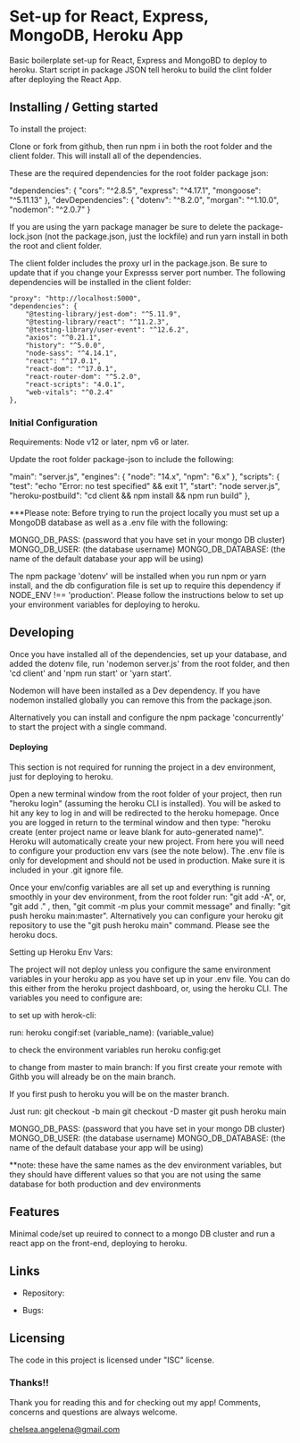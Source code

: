 # Set-up for React, Express, MongoDB, Heroku App

Basic boilerplate set-up for React, Express and MongoBD to deploy to heroku. Start script in package JSON tell heroku to build the clint folder after deploying the React App.

## Installing / Getting started

To install the project:

Clone or fork from github, then run npm i in both the root folder and the client folder. This will install all of the dependencies.

These are the required dependencies for the root folder package json:

  "dependencies": {
    "cors": "^2.8.5",
    "express": "^4.17.1",
    "mongoose": "^5.11.13"
  },
  "devDependencies": {
    "dotenv": "^8.2.0",
    "morgan": "^1.10.0",
    "nodemon": "^2.0.7"
  }

If you are using the yarn package manager be sure to delete the package-lock.json (not the package.json, just the lockfile) and run yarn install in both the root and client folder.

The client folder includes the proxy url in the package.json. Be sure to update that if you change your Expresss server port number. The following dependencies will be installed in the client folder:


	"proxy": "http://localhost:5000",
	"dependencies": {
		"@testing-library/jest-dom": "^5.11.9",
		"@testing-library/react": "^11.2.3",
		"@testing-library/user-event": "^12.6.2",
		"axios": "^0.21.1",
		"history": "^5.0.0",
		"node-sass": "^4.14.1",
		"react": "^17.0.1",
		"react-dom": "^17.0.1",
		"react-router-dom": "^5.2.0",
		"react-scripts": "4.0.1",
		"web-vitals": "^0.2.4"
	},


### Initial Configuration
Requirements: Node v12 or later, npm v6 or later.

Update the root folder package-json to include the following:

"main": "server.js",
	"engines": {
		"node": "14.x",
		"npm": "6.x"
	},
  "scripts": {
		"test": "echo \"Error: no test specified\" && exit 1",
		"start": "node server.js",
		"heroku-postbuild": "cd client && npm install && npm run build"
  },

***Please note: Before trying to run the project locally you must set up a MongoDB database as well as a .env file with the following:

MONGO_DB_PASS: (password that you have set in your mongo DB cluster)
MONGO_DB_USER: (the database username)
MONGO_DB_DATABASE: (the name of the default database your app will be using)

The npm package 'dotenv' will be installed when you run npm or yarn install, and the db configuration file is set up to require this dependency if NODE_ENV !== 'production'. Please follow the instructions below to set up your environment variables for deploying to heroku.


## Developing

Once you have installed all of the dependencies, set up your database, and added the dotenv file, run 'nodemon server.js' from the root folder, and then 'cd client' and 'npm run start' or 'yarn start'.

Nodemon will have been installed as a Dev dependency. If you have nodemon installed globally you can remove this from the package.json.

Alternatively you can install and configure the npm package 'concurrently' to start the project with a single command.

#### Deploying

This section is not required for running the project in a dev environment, just for deploying to heroku.

Open a new terminal window from the root folder of your project, then run "heroku login" (assuming the heroku CLI is installed). You will be asked to hit any key to log in and will be redirected to the heroku homepage. Once you are logged in return to the terminal window and then type: "heroku create (enter project name or leave blank for auto-generated name)". Heroku will automatically create your new project. From here you will need to configure your production env vars (see the note below). The .env file is only for development and should not be used in production. Make sure it is included in your .git ignore file.

Once your env/config variables are all set up and everything is running smoothly in your dev environment, from the root folder run: "git add -A", or, "git add ." , then,   "git commit -m plus your commit message" and finally: "git push heroku main:master". Alternatively you can configure your heroku git repository to use the "git push heroku main" command. Please see the heroku docs.

Setting up Heroku Env Vars:

The project will not deploy unless you configure the same environment variables in your heroku app as you have set up in your .env file. You can do this either from the heroku project dashboard, or, using the heroku CLI. The variables you need to configure are:

to set up with herok-cli:

run: heroku congif:set (variable_name): (variable_value)

to check the environment variables run heroku config:get

to change from master to main branch:
If you first create your remote with Githb you will already be on the main branch.

If you first push to heroku you will be on the master branch.

Just run:
git checkout -b main
git checkout -D master
git push heroku main


MONGO_DB_PASS: (password that you have set in your mongo DB cluster)
MONGO_DB_USER: (the database username)
MONGO_DB_DATABASE: (the name of the default database your app will be using)

**note: these have the same names as the dev environment variables, but they should have different values so that you are not using the same database for both production and dev environments

## Features

Minimal code/set up reuired to connect to a mongo DB cluster and run a react app on the front-end, deploying to heroku.

## Links

- Repository:

- Bugs:

## Licensing
The code in this project is licensed under "ISC" license.

### Thanks!!
Thank you for reading this and for checking out my app! Comments, concerns and questions are always welcome.

chelsea.angelena@gmail.com





